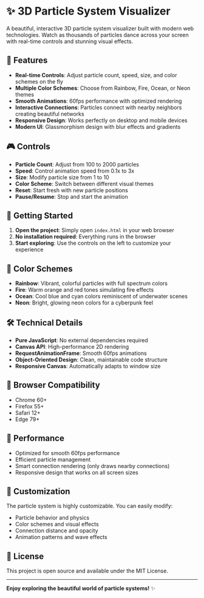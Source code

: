 # ✨ 3D Particle System Visualizer

A beautiful, interactive 3D particle system visualizer built with modern web technologies. Watch as thousands of particles dance across your screen with real-time controls and stunning visual effects.

## 🌟 Features

- **Real-time Controls**: Adjust particle count, speed, size, and color schemes on the fly
- **Multiple Color Schemes**: Choose from Rainbow, Fire, Ocean, or Neon themes
- **Smooth Animations**: 60fps performance with optimized rendering
- **Interactive Connections**: Particles connect with nearby neighbors creating beautiful networks
- **Responsive Design**: Works perfectly on desktop and mobile devices
- **Modern UI**: Glassmorphism design with blur effects and gradients

## 🎮 Controls

- **Particle Count**: Adjust from 100 to 2000 particles
- **Speed**: Control animation speed from 0.1x to 3x
- **Size**: Modify particle size from 1 to 10
- **Color Scheme**: Switch between different visual themes
- **Reset**: Start fresh with new particle positions
- **Pause/Resume**: Stop and start the animation

## 🚀 Getting Started

1. **Open the project**: Simply open `index.html` in your web browser
2. **No installation required**: Everything runs in the browser
3. **Start exploring**: Use the controls on the left to customize your experience

## 🎨 Color Schemes

- **Rainbow**: Vibrant, colorful particles with full spectrum colors
- **Fire**: Warm orange and red tones simulating fire effects
- **Ocean**: Cool blue and cyan colors reminiscent of underwater scenes
- **Neon**: Bright, glowing neon colors for a cyberpunk feel

## 🛠️ Technical Details

- **Pure JavaScript**: No external dependencies required
- **Canvas API**: High-performance 2D rendering
- **RequestAnimationFrame**: Smooth 60fps animations
- **Object-Oriented Design**: Clean, maintainable code structure
- **Responsive Canvas**: Automatically adapts to window size

## 📱 Browser Compatibility

- Chrome 60+
- Firefox 55+
- Safari 12+
- Edge 79+

## 🎯 Performance

- Optimized for smooth 60fps performance
- Efficient particle management
- Smart connection rendering (only draws nearby connections)
- Responsive design that works on all screen sizes

## 🔧 Customization

The particle system is highly customizable. You can easily modify:

- Particle behavior and physics
- Color schemes and visual effects
- Connection distance and opacity
- Animation patterns and wave effects

## 📄 License

This project is open source and available under the MIT License.

---

**Enjoy exploring the beautiful world of particle systems!** ✨ 
